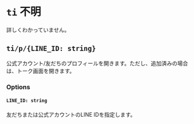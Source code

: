 # `ti` 不明
詳しくわかっていません。
## `ti/p/{LINE_ID: string}`
公式アカウント/友だちのプロフィールを開きます。ただし、追加済みの場合は、トーク画面を開きます。
### Options
#### `LINE_ID: string`
友だちまたは公式アカウントのLINE IDを指定します。
